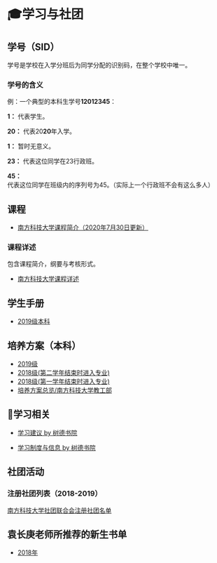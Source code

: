 # 🎓学习与社团

## 学号（SID）

学号是学校在入学分班后为同学分配的识别码，在整个学校中唯一。

### 学号的含义

例：一个典型的本科生学号**12012345**：

**1：** 代表学生。

**20：** 代表20**20**年入学。

**1：** 暂时无意义。

**23：** 代表这位同学在23行政班。

**45：** 代表这位同学在班级内的序列号为45。（实际上一个行政班不会有这么多人）

## 课程
- [南方科技大学课程简介（2020年7月30日更新）](https://assets.sustech.online/documents/syllabus/sustech-course-catalogue-20200730.pdf)

### 课程详述

包含课程简介，纲要与考核形式。

- [南方科技大学课程详述](https://assets.sustech.online/curriculum/)

## 学生手册

- [2019级本科](https://assets.sustech.online/documents/manual/南方科技大学学生手册2019-本科.pdf)

## 培养方案（本科）
- [2019级](https://assets.sustech.online/documents/本科人才培养方案/2019级本科人才培养方案/)
- [2018级(第二学年结束时进入专业)](https://assets.sustech.online/documents/本科人才培养方案/2018级本科生培养方案（适用于第二学年结束时，申请进入专业）/)
- [2018级(第一学年结束时进入专业)](https://assets.sustech.online/documents/本科人才培养方案/2018级本科生培养方案%20%28适用于第二学年结束时，申请进入专业）/)
- [培养方案总览/南方科技大学教工部](http://tao.sustech.edu.cn/page/id-184.html)

## 📖学习相关

- [学习建议 by 树德书院](./by-shude-college/advice-on-study)

- [学习制度与信息  by 树德书院](./by-shude-college/info-on-study)

## 社团活动

### 注册社团列表（2018-2019）

[南方科技大学社团联合会注册社团名单](./registered-organization)

## 袁长庚老师所推荐的新生书单
- [2018年](./book-list-by-prof-yuan/2018)
